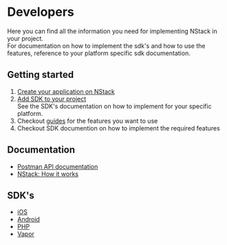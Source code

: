# Developers

Here you can find all the information you need for implementing NStack in your project.  
For documentation on how to implement the sdk's and how to use the features, reference to your platform specific sdk documentation.

## Getting started

1. [Create your application on NStack](Getting_started.md)
2. [Add SDK to your project](#sdk's)  
	See the SDK's documentation on how to implement for your specific platform.
3. Checkout [guides](Guides.md) for the features you want to use
4. Checkout SDK documention on how to implement the required features


## Documentation
* [Postman API documentation](https://nodes-agency-1.postman.co/collections/12675-6191fda7-9251-4027-bf72-232022e02044?version=latest&workspace=55441cf0-95b9-4e87-9372-c7cbf2e3e04d)
* [NStack: How it works](NStack_How_it_works.md)  

## SDK's

* [iOS](https://github.com/nodes-ios/NStackSDK)
* [Android](https://github.com/nodes-android/nstack-kotlin)
* [PHP](https://github.com/nodes-projects/nstack-laravel)
* [Vapor](https://github.com/nodes-vapor/nstack)